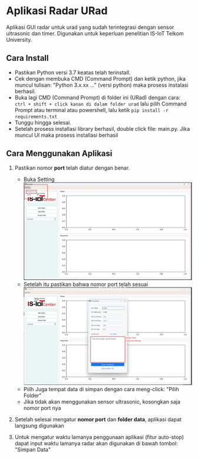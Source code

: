 # Aplikasi Radar URad

Aplikasi GUI radar untuk urad yang sudah terintegrasi dengan sensor ultrasonic dan timer.
Digunakan untuk keperluan penelitian IS-IoT Telkom University.

## Cara Install

- Pastikan Python versi 3.7 keatas telah terinstall.
- Cek dengan membuka CMD (Command Prompt) dan ketik python, jika muncul tulisan: "Python 3.x.xx ..." (versi python) maka prosess instalasi berhasil.
- Buka lagi CMD (Command Prompt) di folder ini (URad) dengan cara: ```ctrl + shift + click kanan di dalam folder urad``` lalu pilih Command Prompt atau terminal atau powershell, lalu ketik ```pip install -r requirements.txt```
- Tunggu hingga selesai.
- Setelah prosess installasi library berhasil, double click file: main.py. Jika muncul UI maka prosess installasi berhasil

## Cara Menggunakan Aplikasi

1. Pastikan nomor **port** telah diatur dengan benar.
   - Buka Setting
     ![gambar setting](https://github.com/rc-iot-telu/urad/blob/master/screenshoot/open_setting.jpg?raw=true)
   - Setelah itu pastikan bahwa nomor port telah sesuai
     ![gambar setting](https://github.com/rc-iot-telu/urad/blob/master/screenshoot/setting_port.jpg?raw=true)
   - Piilh Juga tempat data di simpan dengan cara meng-click: "Pilih Folder"
   - Jika tidak akan menggunakan sensor ultrasonic, kosongkan saja nomor port nya
     
2. Setelah selesai mengatur **nomor port** dan **folder data**, aplikasi dapat langsung digunakan
3. Untuk mengatur waktu lamanya penggunaan aplikasi (fitur auto-stop) dapat input waktu lamanya radar akan digunakan di bawah tombol: "Simpan Data"
